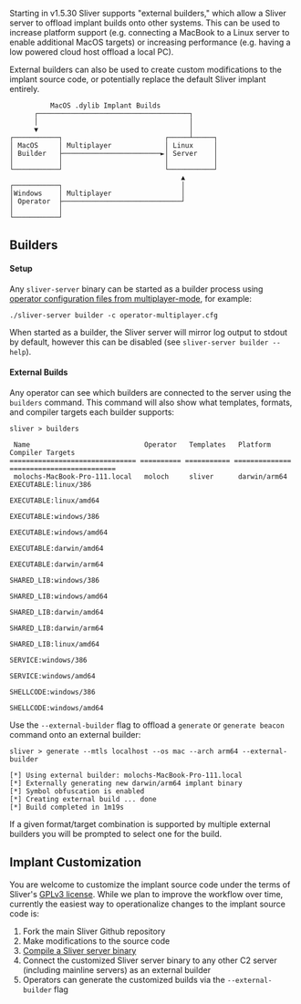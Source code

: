 Starting in v1.5.30 Sliver supports "external builders," which allow a Sliver server to offload implant builds onto other systems. This can be used to increase platform support (e.g. connecting a MacBook to a Linux server to enable additional MacOS targets) or increasing performance (e.g. having a low powered cloud host offload a local PC).

External builders can also be used to create custom modifications to the implant source code, or potentially replace the default Sliver implant entirely.

```
          MacOS .dylib Implant Builds
      ┌─────────────────────────────────────┐
      │                                     │
      ▼                                     │
┌───────────┐                         ┌─────┴─────┐
│ MacOS     │ Multiplayer             │ Linux     │
│ Builder   ├────────────────────────►│ Server    │
│           │                         │           │
└───────────┘                         └───────────┘
                                          ▲
┌───────────┐                             │
│Windows    │ Multiplayer                 │
│ Operator  ├─────────────────────────────┘
│           │
└───────────┘
```

## Builders

#### Setup

Any `sliver-server` binary can be started as a builder process using [operator configuration files from multiplayer-mode](https://github.com/BishopFox/sliver/wiki/Multiplayer-Mode), for example:

```
./sliver-server builder -c operator-multiplayer.cfg
```

When started as a builder, the Sliver server will mirror log output to stdout by default, however this can be disabled (see `sliver-server builder --help`).

#### External Builds

Any operator can see which builders are connected to the server using the `builders` command. This command will also show what templates, formats, and compiler targets each builder supports:

```
sliver > builders 

 Name                            Operator   Templates   Platform       Compiler Targets         
=============================== ========== =========== ============== ==========================
 molochs-MacBook-Pro-111.local   moloch     sliver      darwin/arm64   EXECUTABLE:linux/386     
                                                                       EXECUTABLE:linux/amd64   
                                                                       EXECUTABLE:windows/386   
                                                                       EXECUTABLE:windows/amd64 
                                                                       EXECUTABLE:darwin/amd64  
                                                                       EXECUTABLE:darwin/arm64  
                                                                       SHARED_LIB:windows/386   
                                                                       SHARED_LIB:windows/amd64 
                                                                       SHARED_LIB:darwin/amd64  
                                                                       SHARED_LIB:darwin/arm64  
                                                                       SHARED_LIB:linux/amd64   
                                                                       SERVICE:windows/386      
                                                                       SERVICE:windows/amd64    
                                                                       SHELLCODE:windows/386    
                                                                       SHELLCODE:windows/amd64
```

Use the `--external-builder` flag to offload a `generate` or `generate beacon` command onto an external builder:

```
sliver > generate --mtls localhost --os mac --arch arm64 --external-builder

[*] Using external builder: molochs-MacBook-Pro-111.local
[*] Externally generating new darwin/arm64 implant binary
[*] Symbol obfuscation is enabled
[*] Creating external build ... done
[*] Build completed in 1m19s
```

If a given format/target combination is supported by multiple external builders you will be prompted to select one for the build.

## Implant Customization

You are welcome to customize the implant source code under the terms of Sliver's [GPLv3 license](https://github.com/BishopFox/sliver/blob/master/LICENSE). While we plan to improve the workflow over time, currently the easiest way to operationalize changes to the implant source code is:

1. Fork the main Sliver Github repository
1. Make modifications to the source code
1. [Compile a Sliver server binary](https://github.com/BishopFox/sliver/wiki/Compile-From-Source)
1. Connect the customized Sliver server binary to any other C2 server (including mainline servers) as an external builder
1. Operators can generate the customized builds via the `--external-builder` flag
